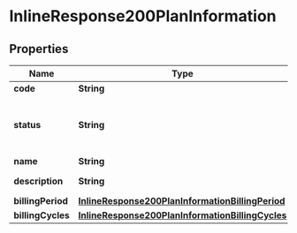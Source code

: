 
# InlineResponse200PlanInformation

## Properties
Name | Type | Description | Notes
------------ | ------------- | ------------- | -------------
**code** | **String** | Plan code  |  [optional]
**status** | **String** | Plan Status:  - &#x60;DRAFT&#x60;  - &#x60;ACTIVE&#x60;  - &#x60;INACTIVE&#x60;  |  [optional]
**name** | **String** | Plan name  |  [optional]
**description** | **String** | Plan description  |  [optional]
**billingPeriod** | [**InlineResponse200PlanInformationBillingPeriod**](InlineResponse200PlanInformationBillingPeriod.md) |  |  [optional]
**billingCycles** | [**InlineResponse200PlanInformationBillingCycles**](InlineResponse200PlanInformationBillingCycles.md) |  |  [optional]




